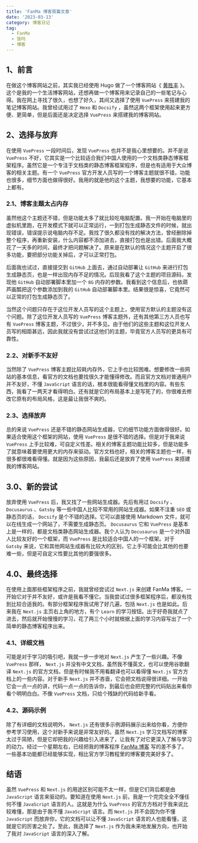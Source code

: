 ```yaml
---
title: 'FanMa 博客首篇文章'
date: '2023-03-13'
category: 博客日记
tag:
  - FanMa
  - 饭吗
  - 博客
---
```


## 1、前言

在做这个博客网站之前，其实我已经使用 Hugo 做了一个博客网站《 [黄胜丰](https://fenme.github.io) 》。这个是我的一个生活博客网站，还想再做一个博客用来记录自己的一些笔记与心得。我在网上寻找了很久，也想了好久，其间又选择了使用 `VuePress` 来搭建我的笔记博客网站。我曾经试用过了 `Hexo` 和 `Docsify` ，虽然这两个框架使用起来更方便、更简单，但是后面还是决定选择 `VuePress` 来搭建我的博客网站。

## 2、选择与放弃

在使用 `VuePress` 一段时间后，发现 `VuePress` 也并不是我心里想要的。并不是说 `VuePress` 不好，它其实是一个比较适合我们中国人使用的一个文档类静态博客框架程序。虽然它是一个专注于文档类的静态博客框架程序，但是也有适用于大众博客的相关主题。有一个 `VuePress` 官方开发人员写的一个博客主题就很不错，功能也很多，细节方面也做得很好。我用的就是他的这个主题，我想要的功能，它基本上都有。

### 2.1、博客主题太占内存

虽然他这个主题还不错，但是功能太多了就比较吃电脑配置。我一开始在电脑里的虚拟机里跑，在开发模式下就可以正常运行，一到打包生成静态文件的时候，就出现错误，错误提示说电脑内存不足。我找了很久都没有找的解决方法，曾经删除掉整个程序，再重新安装，什么内容都不添加进去，直接打包也是出错。后面我大概花了一天多的时间，最终才把问题解决了。原来是在默认的情况这个主题开启了很多功能，要把部分功能关掉后，才可以正常打包。

后面我也试过，直接提交到 `GitHub` 上面去，通过自动部署让 `GitHub` 来进行打包生成静态页，也是一样出现内存不足的情况。后现我看了这个主题的项目源码，发现他 `GitHub` 自动部署脚本里加一个 `8G` 内存的参数。我看到这个信息后，也依葫芦画瓢把这个参数添加到我的 `GitHub` 自动部署脚本里。结果很是惊喜，它竟然可以正常的打包生成静态页了。

当然这个问题只存在于这位开发人员写的这个主题上，使用官方默认的主题没有这个问题。除了这位开发人员写的 `VuePress` 博客主题外，还有其他第三方人员也写有 `VuePress` 博客主题，不过很少，并不多见。由于他们的这些主题和这位开发人员写的相距甚远，因此我就没有尝试过这他们的主题，毕竟官方人员写的更具有可靠性。

### 2.2、对新手不友好

当然除了 `VuePress` 博客主题比较耗内存外，它上手也比较困难。想要修改一些网站的基本信息，看官方的文档也要找很久才能懂得修改。而且官方文档对普通用户并不友好，不懂 `JavaScript` 语言的话，根本很能看得懂文档里的内容。有些东西，我看了一两天才看得明白。还有就是它的布局基本上是写死了的，你很难去修改它原有的布局风格，这是最让我很不爽的。

### 2.3、选择放弃

总的来说 `VuePress` 还是不错的静态网站生成器，它的细节功能方面做得很好。如果适合使用这个框架的网站，使用 `VuePress` 是很不错的选择。但是对于我来说 `VuePress` 上手比较难，可自定义性差。相关的博客主题功能比较多，但是功能多了就意味着要使用更大的内存来驱动。官方文档也好，相关的博客主题也一样，有很多都很难看得懂。就是因为这些原因，我最后还是放弃了使用 `VuePress` 来搭建我的博客网站。

## 3.0、新的尝试

放弃使用 `VuePress` 后，我又找了一些网站生成器。先后有用过 `Docsify` 、 `Docusaurus` 、`Gatsby` 等一些中国人比较不常用的网站生成器。如果不注重 `SEO` 或静态页的话， `Docsify` 是个不错的选择。它可以直接使用 Markdown 文件，就可以在线生成一个网站了，不需要生成静态页。 `Docusaurus` 它和 `VuePress` 是基本上是一样的，都是文档类静态网站生成器。我个人认为 `Docusaurus` 是一个对外国人比较友好的一个框架，而 `VuePress` 是比较适合中国人的一个框架。对于 `Gatsby` 来说，它和其他网站生成器有比较大的区别，它上手可能会比其他的也要难一些，但是可自定义性要比其他的要强很多。

## 4.0、最终选择

在使用上面那些框架程序之前，我就曾经尝试过 `Next.js` 来创建 FanMa 博客。一开始它对于并不友好，或许是我看不懂它。当我尝试过很多框架程序后，都没有找到比较合适我的。有部分框架程序我试用了好几遍，包括 `Next.js` 也是如此。后来我在 `Next.js` 主页右上角的地方，有个 `Learn` 的学习按钮。出于好奇我就点了进去，然后就开始慢慢的学习，花了两三个小时就根据上面的学习内容写出了一个简单的静态博客程序出来。

### 4.1、详细文档

可能是对于学习的吸引吧，我就一步一步地对 `Next.js` 产生了一些兴趣。不像 `VuePress` 那样， `Next.js` 并没有中文文档，虽然我不懂英文，也可以使用谷歌翻译 `Next.js` 的官方文档，但是有时候我不用看翻译也可以看得懂 `Next.js` 官方方档上的一些内容。对于新手 `Next.js` 并不吝啬，它会把文档说得很详细。一开始它会一点一点的讲，代码一点一点的告诉你，到最后也会把完整的代码贴出来看你看个明明白白。不像 `VuePress` 文档，只给个残缺的代码给新手看。

### 4.2、源码示例

除了有详细的文档说明外， `Next.js` 还有很多示例源码展示出来给你看，方便你参考学习使用，这个对新手来说是非常友好的。虽然 `Next.js` 学习文档写的博客太过于简陋，但是它却把我的兴趣给引入进来了，让我有了对它更深入了解与学习的动力。经过一个星期左右，已经把我的博客程序 [FanMa 博客](https://fanmav.github.io) 写的差不多了。一些基本功能都已经能够实现，相比官方学习教程里的博客要完美好多了。

## 结语

虽然 `VuePress` 和 `Next.js` 的用途区别可能不太一样，但是它们背后都是由 `JavaScript` 语言来驱动的。要知道在使用 `Next.js` 前，我是一个完完全全不懂任何不懂 `JavaScript` 语言的人。这就是为什么 `VuePress` 的官方方档对于我来说比较难懂，那是由于我不懂 `JavaScript` 语言。而 `Next.js` 并不会因为你不懂 `JavaScript` 而放弃你，它的文档可以让不懂 `JavaScript` 语言的人也能看懂，这就是它的厉害之处了。至此，我选择了 `Next.js` 作为我未来地发展方向，也开始了我对 `JavaScript` 语言的深入了解。